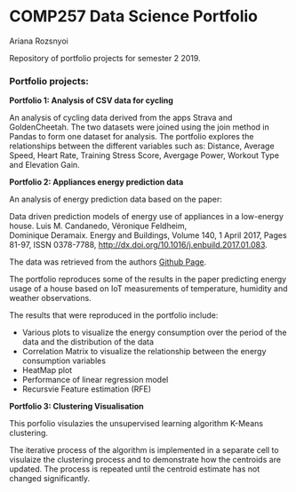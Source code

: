 COMP257 Data Science Portfolio 
===

Ariana Rozsnyoi

Repository of portfolio projects for semester 2 2019.

### Portfolio projects:

**Portfolio 1: Analysis of CSV data for cycling**

An analysis of cycling data derived from the apps Strava and GoldenCheetah. The two datasets were joined using the join method in Pandas to form one dataset for analysis. The portfolio explores the relationships between the different variables such as: Distance, Average Speed, Heart Rate, Training Stress Score, Avergage Power, Workout Type and Elevation Gain. 

**Portfolio 2: Appliances energy prediction data**

An analysis of energy prediction data based on the paper: 
   
   Data driven prediction models of energy use of appliances in a low-energy house. Luis M. Candanedo, Véronique Feldheim,    
    Dominique Deramaix. Energy and Buildings, Volume 140, 1 April 2017, Pages 81-97, ISSN 0378-7788,
    http://dx.doi.org/10.1016/j.enbuild.2017.01.083.

The data was retrieved from the authors [Github Page](https://github.com/LuisM78/Appliances-energy-prediction-data).
    
The portfolio reproduces some of the results in the paper predicting energy usage of a house based on IoT measurements of temperature, humidity and weather observations. 

The results that were reproduced in the portfolio include:
- Various plots to visualize the energy consumption over the period of the data and the distribution of the data
- Correlation Matrix to visualize the relationship between the energy consumption variables
- HeatMap plot
- Performance of linear regression model
- Recursvie Feature estimation (RFE)

**Portfolio 3: Clustering Visualisation**

This porfolio visulazies the unsupervised learning algorithm K-Means clustering.


The iterative process of the algorithm is implemented in a separate cell to visulaize the clustering process and to demonstrate how the centroids are updated. The process is repeated until the centroid estimate has not changed significantly.



